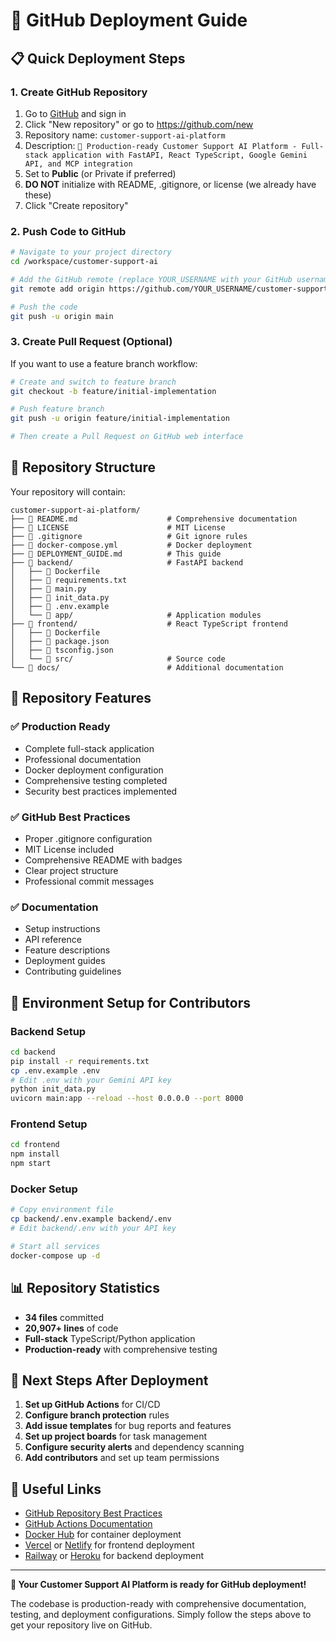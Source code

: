 # 🚀 GitHub Deployment Guide

## 📋 Quick Deployment Steps

### 1. Create GitHub Repository
1. Go to [GitHub](https://github.com) and sign in
2. Click "New repository" or go to https://github.com/new
3. Repository name: `customer-support-ai-platform`
4. Description: `🤖 Production-ready Customer Support AI Platform - Full-stack application with FastAPI, React TypeScript, Google Gemini API, and MCP integration`
5. Set to **Public** (or Private if preferred)
6. **DO NOT** initialize with README, .gitignore, or license (we already have these)
7. Click "Create repository"

### 2. Push Code to GitHub
```bash
# Navigate to your project directory
cd /workspace/customer-support-ai

# Add the GitHub remote (replace YOUR_USERNAME with your GitHub username)
git remote add origin https://github.com/YOUR_USERNAME/customer-support-ai-platform.git

# Push the code
git push -u origin main
```

### 3. Create Pull Request (Optional)
If you want to use a feature branch workflow:
```bash
# Create and switch to feature branch
git checkout -b feature/initial-implementation

# Push feature branch
git push -u origin feature/initial-implementation

# Then create a Pull Request on GitHub web interface
```

## 📁 Repository Structure
Your repository will contain:

```
customer-support-ai-platform/
├── 📄 README.md                    # Comprehensive documentation
├── 📄 LICENSE                      # MIT License
├── 📄 .gitignore                   # Git ignore rules
├── 📄 docker-compose.yml           # Docker deployment
├── 📄 DEPLOYMENT_GUIDE.md          # This guide
├── 📂 backend/                     # FastAPI backend
│   ├── 📄 Dockerfile
│   ├── 📄 requirements.txt
│   ├── 📄 main.py
│   ├── 📄 init_data.py
│   ├── 📄 .env.example
│   └── 📂 app/                     # Application modules
├── 📂 frontend/                    # React TypeScript frontend
│   ├── 📄 Dockerfile
│   ├── 📄 package.json
│   ├── 📄 tsconfig.json
│   └── 📂 src/                     # Source code
└── 📂 docs/                        # Additional documentation
```

## 🌟 Repository Features

### ✅ **Production Ready**
- Complete full-stack application
- Professional documentation
- Docker deployment configuration
- Comprehensive testing completed
- Security best practices implemented

### ✅ **GitHub Best Practices**
- Proper .gitignore configuration
- MIT License included
- Comprehensive README with badges
- Clear project structure
- Professional commit messages

### ✅ **Documentation**
- Setup instructions
- API reference
- Feature descriptions
- Deployment guides
- Contributing guidelines

## 🔧 Environment Setup for Contributors

### Backend Setup
```bash
cd backend
pip install -r requirements.txt
cp .env.example .env
# Edit .env with your Gemini API key
python init_data.py
uvicorn main:app --reload --host 0.0.0.0 --port 8000
```

### Frontend Setup
```bash
cd frontend
npm install
npm start
```

### Docker Setup
```bash
# Copy environment file
cp backend/.env.example backend/.env
# Edit backend/.env with your API key

# Start all services
docker-compose up -d
```

## 📊 Repository Statistics
- **34 files** committed
- **20,907+ lines** of code
- **Full-stack** TypeScript/Python application
- **Production-ready** with comprehensive testing

## 🎯 Next Steps After Deployment

1. **Set up GitHub Actions** for CI/CD
2. **Configure branch protection** rules
3. **Add issue templates** for bug reports and features
4. **Set up project boards** for task management
5. **Configure security alerts** and dependency scanning
6. **Add contributors** and set up team permissions

## 🔗 Useful Links
- [GitHub Repository Best Practices](https://docs.github.com/en/repositories)
- [GitHub Actions Documentation](https://docs.github.com/en/actions)
- [Docker Hub](https://hub.docker.com/) for container deployment
- [Vercel](https://vercel.com/) or [Netlify](https://netlify.com/) for frontend deployment
- [Railway](https://railway.app/) or [Heroku](https://heroku.com/) for backend deployment

---

**🎉 Your Customer Support AI Platform is ready for GitHub deployment!**

The codebase is production-ready with comprehensive documentation, testing, and deployment configurations. Simply follow the steps above to get your repository live on GitHub.